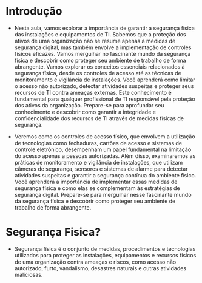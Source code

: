 # Introdução

* Nesta aula, vamos explorar a importância de garantir a segurança física das instalações e equipamentos de TI. Sabemos que a proteção dos ativos de uma organização não se resume apenas a medidas de segurança digital, mas também envolve a implementação de controles físicos eficazes. Vamos mergulhar no fascinante mundo da segurança física e descobrir como proteger seu ambiente de trabalho de forma abrangente. Vamos explorar os conceitos essenciais relacionados à segurança física, desde os controles de acesso até as técnicas de monitoramento e vigilância de instalações. Você aprenderá como limitar o acesso não autorizado, detectar atividades suspeitas e proteger seus recursos de TI contra ameaças externas. Este conhecimento é fundamental para qualquer profissional de TI responsável pela proteção dos ativos da organização. Prepare-se para aprofundar seu conhecimento e descobrir como garantir a integridade e confidencialidade dos recursos de TI através de medidas físicas de segurança.

* Veremos como os controles de acesso físico, que envolvem a utilização de tecnologias como fechaduras, cartões de acesso e sistemas de controle eletrônico, desempenham um papel fundamental na limitação do acesso apenas a pessoas autorizadas. Além disso, examinaremos as práticas de monitoramento e vigilância de instalações, que utilizam câmeras de segurança, sensores e sistemas de alarme para detectar atividades suspeitas e garantir a segurança contínua do ambiente físico. Você aprenderá a importância de implementar essas medidas de segurança física e como elas se complementam às estratégias de segurança digital. Prepare-se para mergulhar nesse fascinante mundo da segurança física e descobrir como proteger seu ambiente de trabalho de forma abrangente.


# Segurança Fisica?

* Segurança física é o conjunto de medidas, procedimentos e tecnologias utilizados para proteger as instalações, equipamentos e recursos físicos de uma organização contra ameaças e riscos, como acesso não autorizado, furto, vandalismo, desastres naturais e outras atividades maliciosas.
